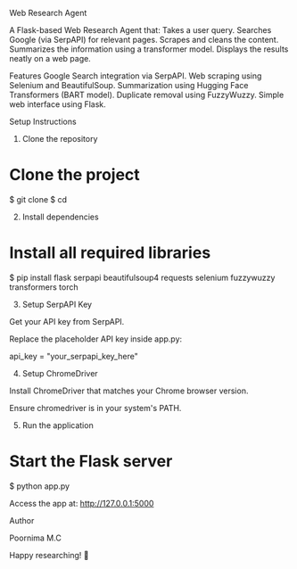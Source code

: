 Web Research Agent

A Flask-based Web Research Agent that:
Takes a user query.
Searches Google (via SerpAPI) for relevant pages.
Scrapes and cleans the content.
Summarizes the information using a transformer model.
Displays the results neatly on a web page.

Features
Google Search integration via SerpAPI.
Web scraping using Selenium and BeautifulSoup.
Summarization using Hugging Face Transformers (BART model).
Duplicate removal using FuzzyWuzzy.
Simple web interface using Flask.

Setup Instructions

1. Clone the repository

# Clone the project
$ git clone <repository-link>
$ cd <project-folder>

2. Install dependencies

# Install all required libraries
$ pip install flask serpapi beautifulsoup4 requests selenium fuzzywuzzy transformers torch

3. Setup SerpAPI Key

Get your API key from SerpAPI.

Replace the placeholder API key inside app.py:

api_key = "your_serpapi_key_here"

4. Setup ChromeDriver

Install ChromeDriver that matches your Chrome browser version.

Ensure chromedriver is in your system's PATH.

5. Run the application

# Start the Flask server
$ python app.py

Access the app at: http://127.0.0.1:5000

Author

Poornima M.C

Happy researching! 🚀

